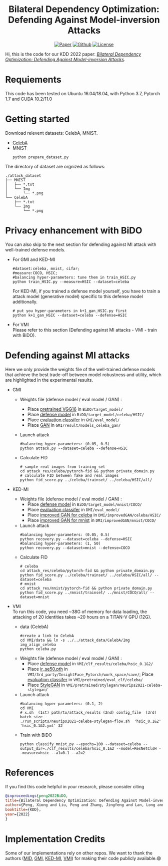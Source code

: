 <h1 align="center">Bilateral Dependency Optimization: Defending Against Model-inversion Attacks</h1>
<p align="center">
    <a href="https://arxiv.org/pdf/2206.05483.pdf"><img src="https://img.shields.io/badge/arXiv-2206.05483-b31b1b.svg" alt="Paper"></a>
    <a href="https://github.com/AlanPeng0897/Defend_MI"><img src="https://img.shields.io/badge/-Github-grey?logo=github" alt="Github"></a>
    <a href="https://dl.acm.org/doi/abs/10.1145/3534678.3539376"> <img src="https://img.shields.io/badge/Pub-KDD%2722-blue" alt="License"> </a>
</p>
<!-- label - message - color -->

<!-- # Bilateral Dependency Optimization: Defending Against Model-inversion Attacks
Hi, this is the code for our work "Bilateral Dependency Optimization: Defending Against Model-inversion Attacks" 
presented in KDD2022. -->
Hi, this is the code for our KDD 2022 paper: *[Bilateral Dependency Optimization: Defending Against Model-inversion Attacks](https://arxiv.org/pdf/2206.05483.pdf)*.



# Requiements
This code has been tested on Ubuntu 16.04/18.04, with Python 3.7, Pytorch 1.7 and CUDA 10.2/11.0

# Getting started
Download relevent datasets: CelebA, MNIST.
- [CelebA](http://mmlab.ie.cuhk.edu.hk/projects/CelebA.html)
- MNIST
    ```
    python prepare_dataset.py
    ```

The directory of dataset are orgnized as follows:
```
./attack_dataset
├── MNIST 
│   ├── *.txt 
│   └── Img
│       └── *.png
└── CelebA                            
    ├── *.txt 
    └── Img
        └── *.png
```

# Privacy enhancement with BiDO 
You can also skip to the next section for defending against MI attack with well-trained defense models.
- For GMI and KED-MI
    ```
    #dataset:celeba, mnist, cifar; 
    #measure:COCO, HSIC; 
    #balancing hyper-parameters: tune them in train_HSIC.py
    python train_HSIC.py --measure=HSIC --dataset=celeba
    ```
    For KED-MI, if you trained a defense model yourself, you have to train a attack model (generative model) specific to this defense model additionally.
    ```
    # put you hyper-parameters in k+1_gan_HSIC.py first
    python k+1_gan_HSIC --dataset=celeba --defense=HSIC
    ```
- For VMI  
    Please refer to this section (Defending against MI attacks - VMI - train with BiDO).
    


# Defending against MI attacks 
Here we only provide the weights file of the well-trained defense models that achieve the best trade-off between model robustness and utility, which are highlighted in the experimental results.
- GMI
    - Weights file (defense model / eval model / GAN) :
        - Place [pretrained VGG16](https://1drv.ms/u/s!An_XOOYcXU0GggMxd_xImjJ1m1fk?e=VD8Dsp) in `BiDO/target_model/`
        - Place [defense model](https://1drv.ms/u/s!An_XOOYcXU0Gggb4NdzXqxrsa7vL?e=gOhPou) in `BiDO/target_model/celeba/HSIC/`
        - Place [evaluation classifer](https://1drv.ms/u/s!An_XOOYcXU0GgXwM2Nc_QrJqFLeM?e=0C88Ih) in `GMI/eval_model/`
        - Place [GAN](https://1drv.ms/u/s!An_XOOYcXU0GgWnu2qmbl3BZGHyT?e=6rz14z) in `GMI/result/models_celeba_gan/`

    - Launch attack
        ```
        #balancing hyper-parameters: (0.05, 0.5)
        python attack.py --dataset=celeba --defense=HSIC
        ```
    - Calculate FID
        ```
        # sample real images from training set
        cd attack_res/celeba/pytorch-fid && python private_domain.py 
        # calculate FID between fake and real images
        python fid_score.py ../celeba/trainset/ ../celeba/HSIC/all/
        ```
        
- KED-MI
    - Weights file (defense model / eval model / GAN) :
        - Place [defense model](https://1drv.ms/u/s!An_XOOYcXU0GggTyiELgboDjOa0y?e=OufV3X) in `BiDO/target_model/mnist/COCO/`
        - Place [evaluation classifer](https://1drv.ms/u/s!An_XOOYcXU0GgXqBElsXK0DQCKAD?e=07oQq4) in `DMI/eval_model/`
        - Place [improved GAN for celeba](https://1drv.ms/u/s!An_XOOYcXU0GgW4HgzYQCTBu7Coq?e=di6QmO) in `DMI/improvedGAN/celeba/HSIC/`
        - Place [improved GAN for mnist](https://1drv.ms/u/s!An_XOOYcXU0GgghNCBXxSHRX--Rq?e=CJeK1X) in `DMI/improvedGAN/mnist/COCO/`
    - Launch attack
        ```
        #balancing hyper-parameters: (0.05, 0.5)
        python recovery.py --dataset=celeba --defense=HSIC
        #balancing hyper-parameters: (1, 50)
        python recovery.py --dataset=mnist --defense=COCO
        ```
    - Calculate FID
        ```
        # celeba
        cd attack_res/celeba/pytorch-fid && python private_domain.py 
        python fid_score.py ../celeba/trainset/ ../celeba/HSIC/all/ --dataset=celeba
        # mnist
        cd attack_res/mnist/pytorch-fid && python private_domain.py 
        python fid_score.py ../mnist/trainset/ ../mnist/COCO/all/ --dataset=mnist
        ```

- VMI  
To run this code, you need ~38G of memory for data loading, the attacking of 20 identities takes ~20 hours on a TiTAN-V GPU (12G).
    - data (CelebA)
        ```
        #create a link to CelebA
        cd VMI/data && ln -s ../../attack_data/CelebA/Img img_align_celeba
        python celeba.py
        ```
    - Weights file (defense model / eval model / GAN) :
        - Place [defense model](https://1drv.ms/u/s!An_XOOYcXU0GgX_ffiscTaShdhQT?e=3FbD2r) in `VMI/clf_results/celeba/hsic_0.1&2/`
        - Place [ir_se50.pth](https://1drv.ms/u/s!An_XOOYcXU0GggcLEgg4_yq0_y5l?e=lZyneT) in `VMI/3rd_party/InsightFace_Pytorch/work_space/save/`; Place [evaluation classifer](https://1drv.ms/u/s!An_XOOYcXU0GggA9oEsLocMnR-M5?e=8fsxFD) in `VMI/pretrained/eval_clf/celeba/`
        - Place [StyleGAN](https://1drv.ms/u/s!An_XOOYcXU0GggWTCCJV7CAhThpR?e=osrWUK) in `VMI/pretrained/stylegan/neurips2021-celeba-stylegan/`
    - Launch attack
        ```
        #balancing hyper-parameters: (0.1, 2)
        cd VMI
        # x.sh  (1st) path/to/attack_results (2nd) config_file  (3rd) batch_size
        ./run_scripts/neurips2021-celeba-stylegan-flow.sh  'hsic_0.1&2'  'hsic_0.1&2.yml' 32
        ```
    - Train with BiDO
        ```
        python classify_mnist.py --epochs=100 --dataset=celeba --output_dir=./clf_results/celeba/hsic_0.1&2 --model=ResNetClsH --measure=hsic --a1=0.1 --a2=2
        ```




# References
If you find this code helpful in your research, please consider citing
```bibtex
@inproceedings{peng2022BiDO,
title={Bilateral Dependency Optimization: Defending Against Model-inversion Attacks},
author={Peng, Xiong and Liu, Feng and Zhang, Jingfeng and Lan, Long and Ye, Junjie and Liu, Tongliang and Han, Bo},
booktitle={KDD},
year={2022}
}
```

# Implementation Credits
Some of our implementations rely on other repos. We want to thank the authors ([MID](https://arxiv.org/abs/2009.05241), [GMI](https://arxiv.org/abs/1911.07135), [KED-MI](https://arxiv.org/abs/2010.04092), [VMI](https://arxiv.org/abs/2201.10787)) for making their code publicly available.😄
